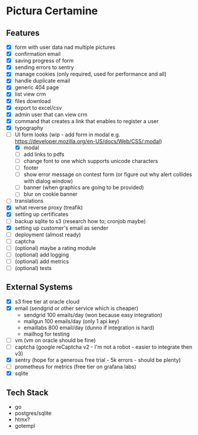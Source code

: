 # Pictura Certamine

## Features

- [x] form with user data nad multiple pictures
- [x] confirmation email
- [x] saving progress of form
- [x] sending errors to sentry
- [x] manage cookies (only required, used for performance and all)
- [x] handle duplicate email
- [x] generic 404 page
- [x] list view crm
- [x] files download
- [x] export to excel/csv
- [x] admin user that can view crm
- [x] command that creates a link that enables to register a user
- [x] typography
- [ ] UI form looks (wip - add form in modal e.g. https://developer.mozilla.org/en-US/docs/Web/CSS/:modal)
  - [x] modal
  - [ ] add links to pdfs
  - [ ] change font to one which supports unicode characters
  - [ ] footer
  - [ ] show error message on contest form (or figure out why alert collides with dialog window)
  - [ ] banner (when graphics are going to be provided)
  - [ ] blur on cookie banner
- [ ] translations
- [x] what reverse proxy (treafik)
- [x] setting up certificates
- [ ] backup sqlite to s3 (research how to; cronjob maybe)
- [x] setting up customer's email as sender
- [ ] deployment (almost ready)
- [ ] captcha
- [ ] (optional) maybe a rating module
- [ ] (optional) add logging
- [ ] (optional) add metrics
- [ ] (optional) tests

## External Systems

- [x] s3 free tier at oracle cloud
- [x] email (sendgrid or other service which is cheaper)
  - sendgrid 100 emails/day (won because easy integration)
  - mailgun 100 emails/day (only 1 api key)
  - emaillabs 800 email/day (dunno if integration is hard)
  - mailhog for testing
- [ ] vm (vm on oracle should be fine)
- [ ] captcha (google reCaptcha v2 - I'm not a robot - easier to integrate then v3)
- [x] sentry (hope for a generous free trial - 5k errors - should be plenty)
- [ ] prometheus for metrics (free tier on grafana labs)
- [x] sqlite

## Tech Stack

- go
- postgres/sqlite
- htmx?
- gotempl
